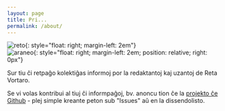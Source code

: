 ```yaml
---
layout: page
title: Pri...
permalink: /about/
---
```


![reto](../assets/img/reto.gif){: style="float: right; margin-left: 2em"}
<br clear="all"/>
![araneo](../assets/img/araneo.gif){: style="float: right; margin-left: 2em; position: relative; right: 0px"}


Sur tiu ĉi retpaĝo kolektiĝas informoj por la redaktantoj kaj uzantoj de Reta Vortaro.

Se vi volas kontribui al tiuj ĉi informpaĝoj, bv. anoncu tion ĉe la
[projekto ĉe Github](https://github.com/revuloj/revuloj.github.io) - plej
simple kreante peton sub "Issues" aŭ en la dissendolisto.
